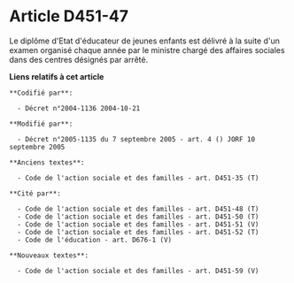 # Article D451-47

Le diplôme d'Etat d'éducateur de jeunes enfants est délivré à la suite d'un examen organisé chaque année par le ministre
chargé des affaires sociales dans des centres désignés par arrêté.

**Liens relatifs à cet article**

	**Codifié par**:

	  - Décret n°2004-1136 2004-10-21

	**Modifié par**:

	  - Décret n°2005-1135 du 7 septembre 2005 - art. 4 () JORF 10 septembre 2005

	**Anciens textes**:

	  - Code de l'action sociale et des familles - art. D451-35 (T)

	**Cité par**:

	  - Code de l'action sociale et des familles - art. D451-48 (T)
	  - Code de l'action sociale et des familles - art. D451-50 (T)
	  - Code de l'action sociale et des familles - art. D451-51 (V)
	  - Code de l'action sociale et des familles - art. D451-52 (T)
	  - Code de l'éducation - art. D676-1 (V)

	**Nouveaux textes**:

	  - Code de l'action sociale et des familles - art. D451-59 (V)
